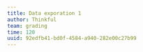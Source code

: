 ```yaml
---
title: Data exporation 1
author: Thinkful
team: grading
time: 120
uuid: 92edfb41-bd0f-4584-a940-282e00c27b99
---
```


<jupyter notebook-name="model_prep_data_exploration_1" course-code="DSBC" />
